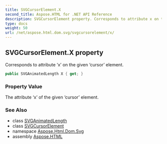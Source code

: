 ```yaml
---
title: SVGCursorElement.X
second_title: Aspose.HTML for .NET API Reference
description: SVGCursorElement property. Corresponds to attribute x on the given cursor element
type: docs
weight: 50
url: /net/aspose.html.dom.svg/svgcursorelement/x/
---
```

## SVGCursorElement.X property

Corresponds to attribute ‘x’ on the given ‘cursor’ element.

```csharp
public SVGAnimatedLength X { get; }
```

### Property Value

The attribute ‘x’ of the given ‘cursor’ element.

### See Also

* class [SVGAnimatedLength](../../../aspose.html.dom.svg.datatypes/svganimatedlength/)
* class [SVGCursorElement](../)
* namespace [Aspose.Html.Dom.Svg](../../svgcursorelement/)
* assembly [Aspose.HTML](../../../)
